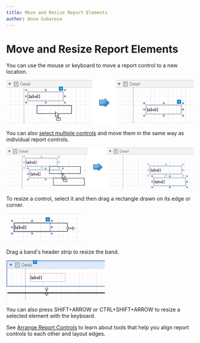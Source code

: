 ```yaml
---
title: Move and Resize Report Elements
author: Anna Gubareva
---
```

# Move and Resize Report Elements

You can use the mouse or keyboard to move a report control to a new location.

![](../../../../../images/eurd-win-move-report-control.png)

You can also [select multiple controls](select-report-elements-and-access-their-settings.md) and move them in the same way as individual report controls.

![](../../../../../images/eurd-win-move-multiple-report-controls.png)

To resize a control, select it and then drag a rectangle drawn on its edge or corner.

![](../../../../../images/eurd-win-resize-report-control.png)

Drag a band's header strip to resize the band.

![](../../../../../images/eurd-win-resize-report-band.png)

You can also press SHIFT+ARROW or CTRL+SHIFT+ARROW to resize a selected element with the keyboard.

See [Arrange Report Controls](arrange-report-controls) to learn about tools that help you align report controls to each other and layout edges.